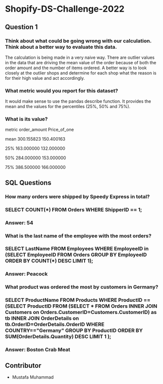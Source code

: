 # Shopify-DS-Challenge-2022

## Question 1

### Think about what could be going wrong with our calculation. Think about a better way to evaluate this data. 

The calculation is being made in a very naive way. There are outlier values in the data that are driving the mean value of the order because of both the order amount and the number of items ordered. A better way is to look closely at the outlier shops and determine for each shop what the reason is for their high value and act accordingly.

### What metric would you report for this dataset?

It would make sense to use the pandas describe function. It provides the mean and the values for the percentiles (25%, 50% and 75%). 

### What is its value?
metric     order_amount Price_of_one
      
mean       300.155823	150.400163

25%        163.000000	132.000000

50%	       284.000000	153.000000

75%	       386.500000	166.000000

## SQL Questions
### How many orders were shipped by Speedy Express in total?

### SELECT COUNT(*) FROM Orders WHERE ShipperID == 1;

### Answer: 54

### What is the last name of the employee with the most orders?

### SELECT LastName FROM Employees WHERE EmployeeID in (SELECT EmployeeID FROM Orders GROUP BY EmployeeID  ORDER BY COUNT(*) DESC LIMIT 1);

### Answer: Peacock

### What product was ordered the most by customers in Germany?

### SELECT ProductName FROM Products WHERE ProductID == (SELECT ProductID FROM (SELECT * FROM Orders INNER JOIN Customers on Orders.CustomerID=Customers.CustomerID) as tb INNER JOIN OrderDetails on tb.OrderID=OrderDetails.OrderID WHERE COUNTRY=="Germany" GROUP BY ProductID ORDER BY SUM(OrderDetails.Quantity) DESC LIMIT 1 );

### Answer: Boston Crab Meat

## Contributor
- Mustafa Muhammad 
